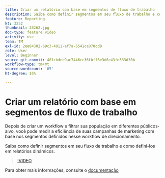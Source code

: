 ```yaml
---
title: Criar um relatório com base em segmentos de fluxo de trabalho
description: Saiba como definir segmentos em seu fluxo de trabalho e como defini-los em relatórios dinâmicos.
feature: Reporting
kt: 3252
thumbnail: 28262.jpg
doc-type: feature video
activity: use
team: TM
exl-id: 2ee84302-69c3-4011-af7a-5541ca070cd8
role: User
level: Beginner
source-git-commit: 481cbdcc9ac7446cc36fbff6e3d6e43fe333d30b
workflow-type: tm+mt
source-wordcount: '85'
ht-degree: 16%

---
```


# Criar um relatório com base em segmentos de fluxo de trabalho

Depois de criar um workflow e filtrar sua população em diferentes públicos-alvo, você pode medir a eficiência de suas campanhas de marketing com base nos segmentos definidos nesse workflow de direcionamento.

Saiba como definir segmentos em seu fluxo de trabalho e como defini-los em relatórios dinâmicos.

>[!VIDEO](https://video.tv.adobe.com/v/28262?quality=12)

Para obter mais informações, consulte o [documentação](https://experienceleague.adobe.com/docs/campaign-standard/using/reporting/customizing-reports/creating-a-report-workflow-segment.html?lang=en)
